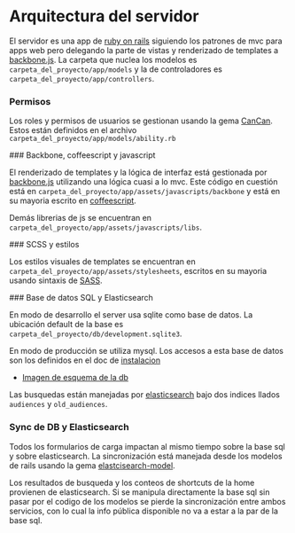 # Arquitectura del servidor

El servidor es una app de [ruby on rails](http://www.rubyonrails.org.es/) siguiendo los patrones de mvc para apps web pero delegando la parte de vistas y renderizado de templates a [backbone.js](http://backbonejs.org/). La carpeta que nuclea los modelos es `carpeta_del_proyecto/app/models` y la de controladores es `carpeta_del_proyecto/app/controllers`. 

### Permisos

Los roles y permisos de usuarios se gestionan usando la gema [CanCan](https://github.com/ryanb/cancan). Estos están definidos en el archivo `carpeta_del_proyecto/app/models/ability.rb`

### Backbone, coffeescript y javascript

El renderizado de templates y la lógica de interfaz está gestionada por [backbone.js](http://backbonejs.org/) utilizando una lógica cuasi a lo mvc. Este código en cuestión está en `carpeta_del_proyecto/app/assets/javascripts/backbone` y está en su mayoria escrito en [coffeescript](http://coffeescript.org/).

Demás librerias de js se encuentran en `carpeta_del_proyecto/app/assets/javascripts/libs`. 

### SCSS y estilos

Los estilos visuales de templates se encuentran en `carpeta_del_proyecto/app/assets/stylesheets`, escritos en su mayoria usando sintaxis de [SASS](http://sass-lang.com/).

### Base de datos SQL y Elasticsearch

En modo de desarrollo el server usa sqlite como base de datos. La ubicación default de la base es `carpeta_del_proyecto/db/development.sqlite3`. 

En modo de producción se utiliza mysql. Los accesos a esta base de datos son los definidos en el doc de [instalacion](./instalacion.md)

- [Imagen de esquema de la db](./db.png)

Las busquedas están manejadas por [elasticsearch](https://www.elastic.co/products/elasticsearch) bajo dos indices llados `audiences` y `old_audiences`.

### Sync de DB y Elasticsearch

Todos los formularios de carga impactan al mismo tiempo sobre la base sql y sobre elasticsearch. La sincronización está manejada desde los modelos de rails usando la gema [elastcisearch-model](https://github.com/elastic/elasticsearch-rails/tree/master/elasticsearch-model). 

Los resultados de busqueda y los conteos de shortcuts de la home provienen de elasticsearch. Si se manipula directamente la base sql sin pasar por el codigo de los modelos se pierde la sincronización entre ambos servicios, con lo cual la info pública disponible no va a estar a la par de la base sql. 